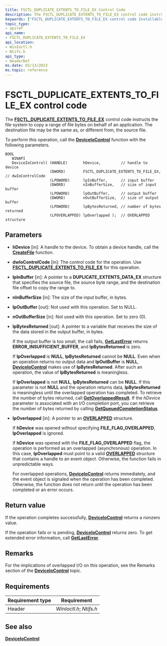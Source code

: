 ```yaml
---
title: FSCTL_DUPLICATE_EXTENTS_TO_FILE_EX Control Code
description: The FSCTL_DUPLICATE_EXTENTS_TO_FILE_EX control code instructs the file system to copy a range of file bytes on behalf of an application. The destination file may be the same as, or different from, the source file.
keywords: ["FSCTL_DUPLICATE_EXTENTS_TO_FILE_EX control code Installable File System Drivers"]
topic_type:
- apiref
api_name:
- FSCTL_DUPLICATE_EXTENTS_TO_FILE_EX
api_location:
- WinIoctl.h
- Ntifs.h
api_type:
- HeaderDef
ms.date: 03/13/2023
ms.topic: reference
---
```


# FSCTL_DUPLICATE_EXTENTS_TO_FILE_EX control code

The [**FSCTL_DUPLICATE_EXTENTS_TO_FILE_EX**](fsctl-duplicate-extents-to-file-ex.md) control code instructs the file system to copy a range of file bytes on behalf of an application. The destination file may be the same as, or different from, the source file.

To perform this operation, call the [**DeviceIoControl**](/windows/win32/api/ioapiset/nf-ioapiset-deviceiocontrol) function with the following parameters.

```ManagedCPlusPlus
BOOL 
   WINAPI 
   DeviceIoControl( (HANDLE)       hDevice,         // handle to device
                    (DWORD)        FSCTL_DUPLICATE_EXTENTS_TO_FILE_EX, // dwIoControlCode
                    (LPDWORD)      lpInBuffer,      // input buffer
                    (DWORD)        nInBufferSize,   // size of input buffer
                    (LPDWORD)      lpOutBuffer,     // output buffer
                    (DWORD)        nOutBufferSize,  // size of output buffer
                    (LPDWORD)      lpBytesReturned, // number of bytes returned
                    (LPOVERLAPPED) lpOverlapped );  // OVERLAPPED structure
```

## Parameters

- **hDevice** [in]: A handle to the device. To obtain a device handle, call the [**CreateFile**](/windows/win32/api/fileapi/nf-fileapi-createfilea) function.

- **dwIoControlCode** [in]: The control code for the operation. Use [**FSCTL_DUPLICATE_EXTENTS_TO_FILE_EX**](fsctl-duplicate-extents-to-file-ex.md) for this operation.

- **lpInBuffer** [in]: A pointer to a **DUPLICATE_EXTENTS_DATA_EX** structure that specifies the source file, the source byte range, and the destination file offset to copy the range to.

- **nInBufferSize** [in]: The size of the input buffer, in bytes.

- **lpOutBuffer** [out]: Not used with this operation. Set to NULL.

- **nOutBufferSize** [in]: Not used with this operation. Set to zero (0).

- **lpBytesReturned** [out]: A pointer to a variable that receives the size of the data stored in the output buffer, in bytes.

  If the output buffer is too small, the call fails, [**GetLastError**](/windows/win32/api/errhandlingapi/nf-errhandlingapi-getlasterror) returns **ERROR_INSUFFICIENT_BUFFER**, and **lpBytesReturned** is zero.

  If **lpOverlapped** is **NULL**, **lpBytesReturned** cannot be **NULL**. Even when an operation returns no output data and **lpOutBuffer** is **NULL**, [**DeviceIoControl**](/windows/win32/api/ioapiset/nf-ioapiset-deviceiocontrol) makes use of **lpBytesReturned**. After such an operation, the value of **lpBytesReturned** is meaningless.

  If **lpOverlapped** is not **NULL**, **lpBytesReturned** can be **NULL**. If this parameter is not **NULL** and the operation returns data, **lpBytesReturned** is meaningless until the overlapped operation has completed. To retrieve the number of bytes returned, call [**GetOverlappedResult**](/windows/win32/api/ioapiset/nf-ioapiset-getoverlappedresult). If the *hDevice* parameter is associated with an I/O completion port, you can retrieve the number of bytes returned by calling [**GetQueuedCompletionStatus**](/windows/win32/api/ioapiset/nf-ioapiset-getqueuedcompletionstatus).

- **lpOverlapped** [in]: A pointer to an [**OVERLAPPED**](/windows/win32/api/minwinbase/ns-minwinbase-overlapped) structure.

  If **hDevice** was opened without specifying **FILE_FLAG_OVERLAPPED**, **lpOverlapped** is ignored.

  If **hDevice** was opened with the **FILE_FLAG_OVERLAPPED** flag, the operation is performed as an overlapped (asynchronous) operation. In this case, **lpOverlapped** must point to a valid [**OVERLAPPED**](/windows/win32/api/minwinbase/ns-minwinbase-overlapped) structure that contains a handle to an event object. Otherwise, the function fails in unpredictable ways.

  For overlapped operations, [**DeviceIoControl**](/windows/win32/api/ioapiset/nf-ioapiset-deviceiocontrol) returns immediately, and the event object is signaled when the operation has been completed. Otherwise, the function does not return until the operation has been completed or an error occurs.

## Return value

If the operation completes successfully, [**DeviceIoControl**](/windows/win32/api/ioapiset/nf-ioapiset-deviceiocontrol) returns a nonzero value.

If the operation fails or is pending, [**DeviceIoControl**](/windows/win32/api/ioapiset/nf-ioapiset-deviceiocontrol) returns zero. To get extended error information, call [**GetLastError**](/windows/win32/api/errhandlingapi/nf-errhandlingapi-getlasterror).

## Remarks

For the implications of overlapped I/O on this operation, see the Remarks section of the [**DeviceIoControl**](/windows/win32/api/ioapiset/nf-ioapiset-deviceiocontrol) topic.

## Requirements

| Requirement type | Requirement |
| ---------------- | ----------- |
| Header | *WinIoctl.h*; *Ntifs.h* |

## See also

[**DeviceIoControl**](/windows/win32/api/ioapiset/nf-ioapiset-deviceiocontrol)
